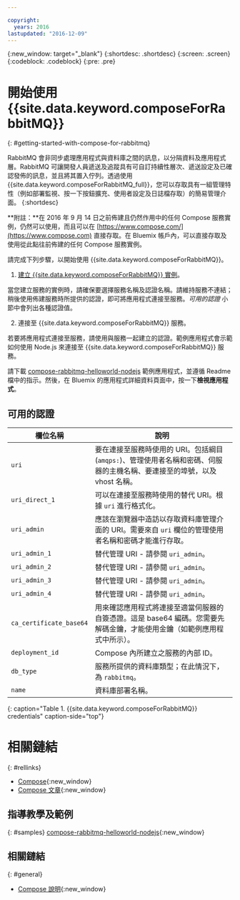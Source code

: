 ```yaml
---

copyright:
  years: 2016
lastupdated: "2016-12-09"
---
```


{:new_window: target="_blank"}
{:shortdesc: .shortdesc}
{:screen: .screen}
{:codeblock: .codeblock}
{:pre: .pre}

# 開始使用 {{site.data.keyword.composeForRabbitMQ}}
{: #getting-started-with-compose-for-rabbitmq}

RabbitMQ 會非同步處理應用程式與資料庫之間的訊息，以分隔資料及應用程式層。RabbitMQ 可讓開發人員遞送及追蹤具有可自訂持續性層次、遞送設定及已確認發佈的訊息，並且將其置入佇列。透過使用 {{site.data.keyword.composeForRabbitMQ_full}}，您可以存取具有一組管理特性（例如部署監視、按一下按鈕擴充、使用者設定及日誌檔存取）的簡易管理介面。
{:shortdesc}

**附註：**在 2016 年 9 月 14 日之前佈建且仍然作用中的任何 Compose 服務實例，仍然可以使用，而且可以在 [https://www.compose.com/](https://www.compose.com) 直接存取。在 Bluemix 帳戶內，可以直接存取及使用從此點往前佈建的任何 Compose 服務實例。

請完成下列步驟，以開始使用 {{site.data.keyword.composeForRabbitMQ}}。

1. [建立 {{site.data.keyword.composeForRabbitMQ}} 實例](https://console.ng.bluemix.net/catalog/services/compose-for-rabbitmq/)。

  當您建立服務的實例時，請確保要選擇服務名稱及認證名稱。請維持服務不連結；稍後使用佈建服務時所提供的認證，即可將應用程式連接至服務。*可用的認證* 小節中會列出各種認證值。

2. 連接至 {{site.data.keyword.composeForRabbitMQ}} 服務。

  若要將應用程式連接至服務，請使用與服務一起建立的認證。範例應用程式會示範如何使用 Node.js 來連接至 {{site.data.keyword.composeForRabbitMQ}} 服務。

  請下載 [compose-rabbitmq-helloworld-nodejs](https://github.com/IBM-Bluemix/compose-rabbitmq-helloworld-nodejs) 範例應用程式，並遵循 Readme 檔中的指示。然後，在 Bluemix 的應用程式詳細資料頁面中，按一下**檢視應用程式**。

## 可用的認證

欄位名稱|說明
----------|-----------
``uri``|要在連接至服務時使用的 URI。包括綱目 (`amqps:`)、管理使用者名稱和密碼、伺服器的主機名稱、要連接至的埠號，以及 vhost 名稱。
`uri_direct_1`|可以在連接至服務時使用的替代 URI。根據 `uri` 進行格式化。
`uri_admin`|應該在瀏覽器中造訪以存取資料庫管理介面的 URI。需要來自 `uri` 欄位的管理使用者名稱和密碼才能進行存取。
`uri_admin_1`|替代管理 URI - 請參閱 `uri_admin`。
`uri_admin_2`|替代管理 URI - 請參閱 `uri_admin`。
`uri_admin_3`|替代管理 URI - 請參閱 `uri_admin`。
`uri_admin_4`|替代管理 URI - 請參閱 `uri_admin`。
`ca_certificate_base64`|用來確認應用程式將連接至適當伺服器的自簽憑證。這是 base64 編碼。您需要先解碼金鑰，才能使用金鑰（如範例應用程式中所示）。
`deployment_id`|Compose 內所建立之服務的內部 ID。
`db_type`|服務所提供的資料庫類型；在此情況下，為 `rabbitmq`。
`name`|資料庫部署名稱。
{: caption="Table 1. {{site.data.keyword.composeForRabbitMQ}} credentials" caption-side="top"}

# 相關鏈結
{: #rellinks}

* [Compose](https://www.compose.com){:new_window}
* [Compose 文章](https://www.compose.com/articles/){:new_window}

## 指導教學及範例
{: #samples}
[compose-rabbitmq-helloworld-nodejs](https://github.com/IBM-Bluemix/compose-rabbitmq-helloworld-nodejs){:new_window}

## 相關鏈結
{: #general}
* [Compose 說明](https://help.compose.com/docs){:new_window}

